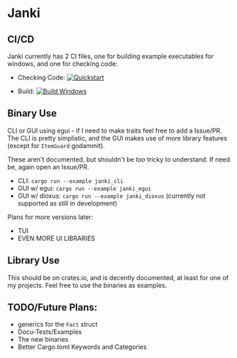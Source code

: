 ﻿# Janki
 
 ## CI/CD
 Janki currently has 2 CI files, one for building example executables for windows, and one for checking code:
 
 
 - Checking Code: [![Quickstart](https://github.com/Epacnoss/janki/actions/workflows/ci.yml/badge.svg)](https://github.com/Epacnoss/janki/actions/workflows/ci.yml)
 
 - Build: [![Build Windows](https://github.com/Epacnoss/janki/actions/workflows/build.yml/badge.svg)](https://github.com/Epacnoss/janki/actions/workflows/build.yml)

## Binary Use
CLI or GUI using egui - if I need to make traits feel free to add a Issue/PR.
The CLI is pretty simplistic, and the GUI makes use of more library features (except for `ItemGuard` godammit).

These aren't documented, but shouldn't be *too* tricky to understand. If need be, again open an Issue/PR.

 - CLI: `cargo run --example janki_cli`
 - GUI w/ egui: `cargo run --example janki_egui`
 - GUI w/ dioxus: `cargo run --example janki_dioxus` (currently not supported as still in development)

Plans for more versions later:
 - TUI
 - EVEN MORE UI LIBRARIES

## Library Use
This should be on crates.io, and is decently documented, at least for one of my projects.
Feel free to use the binaries as examples.

## TODO/Future Plans:
 - generics for the `Fact` struct
 - Docu-Tests/Examples
 - The new binaries
 - Better Cargo.toml Keywords and Categories
